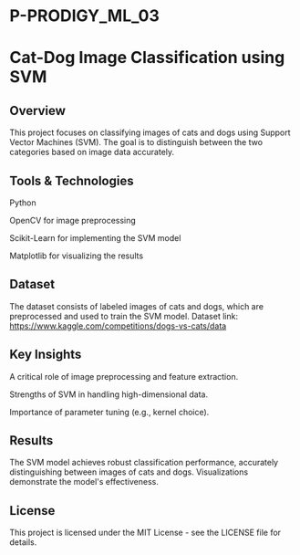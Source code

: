 # P-PRODIGY_ML_03

# Cat-Dog Image Classification using SVM
## Overview
  This project focuses on classifying images of cats and dogs using Support Vector Machines (SVM). The goal is to distinguish between the two categories based on 	image data accurately.

## Tools & Technologies

  Python
  
  OpenCV for image preprocessing
  
  Scikit-Learn for implementing the SVM model
  
  Matplotlib for visualizing the results
## Dataset
  The dataset consists of labeled images of cats and dogs, which are preprocessed and used to train the SVM model.
  Dataset link: https://www.kaggle.com/competitions/dogs-vs-cats/data

## Key Insights

  A critical role of image preprocessing and feature extraction.
  
  Strengths of SVM in handling high-dimensional data.
  
  Importance of parameter tuning (e.g., kernel choice).

## Results
  The SVM model achieves robust classification performance, accurately distinguishing between images of cats and dogs. Visualizations demonstrate the model's             effectiveness.

## License
  This project is licensed under the MIT License - see the LICENSE file for details.
